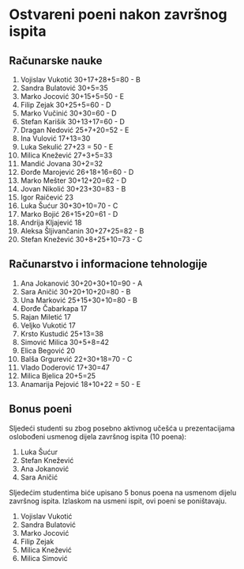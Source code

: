 # Ostvareni poeni nakon završnog ispita

## Računarske nauke
1. Vojislav Vukotić 30+17+28+5=80 - B
2. Sandra Bulatović 30+5=35
3. Marko Jocović 30+15+5=50 - E
4. Filip Zejak 30+25+5=60 - D
5. Marko Vučinić 30+30=60 - D
6. Stefan Karišik 30+13+17=60 - D
7. Dragan Nedović 25+7+20=52 - E
8. Ina Vulović 17+13=30
9. Luka Sekulić 27+23 = 50 - E
10. Milica Knežević 27+3+5=33
11. Mandić Jovana 30+2=32
12. Đorđe Marojević 26+18+16=60 - D
13. Marko Mešter 30+12+20=62 - D
14. Jovan Nikolić 30+23+30=83 - B
15. Igor Raičević 23
16. Luka Šućur 30+30+10=70 - C
17. Marko Bojić 26+15+20=61 - D
18. Andrija Kljajević 18
19. Aleksa Šljivančanin 30+27+25=82 - B
20. Stefan Knežević 30+8+25+10=73 - C

## Računarstvo i informacione tehnologije
1. Ana Jokanović 30+20+30+10=90 - A
2. Sara Aničić 30+20+10+20=80 - B
3. Una Marković 25+15+30+10=80 - B
4. Đorđe Čabarkapa 17
5. Rajan Miletić 17
6. Veljko Vukotić 17
7. Krsto Kustudić 25+13=38
8. Simović Milica 30+5+8=42
9. Elica Begović 20
10. Balša Grgurević 22+30+18=70 - C
11. Vlado Doderović 17+30=47
12. Milica Bjelica 20+5=25
13. Anamarija Pejović 18+10+22 = 50 - E

## Bonus poeni

Sljedeći studenti su zbog posebno aktivnog učešća u prezentacijama oslobođeni usmenog dijela završnog ispita (10 poena):
1. Luka Šućur
2. Stefan Knežević
3. Ana Jokanović
4. Sara Aničić

Sljedećim studentima biće upisano 5 bonus poena na usmenom dijelu završnog ispita. Izlaskom na usmeni ispit, ovi poeni se poništavaju.
1. Vojislav Vukotić
2. Sandra Bulatović
3. Marko Jocović
4. Filip Zejak
5. Milica Knežević
6. Milica Simović
